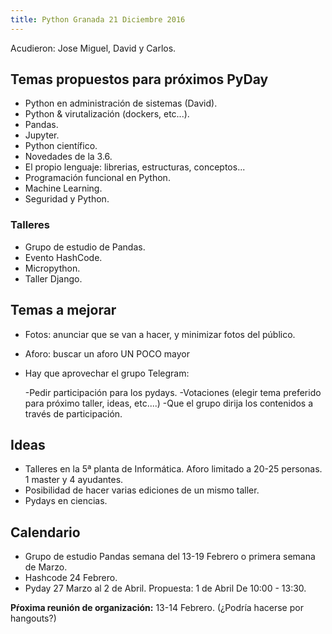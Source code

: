 ```yaml
---
title: Python Granada 21 Diciembre 2016
---
```


Acudieron: Jose Miguel, David y Carlos.

## Temas propuestos para próximos PyDay

* Python en administración de sistemas (David).
* Python & virutalización (dockers, etc...).
* Pandas.
* Jupyter.
* Python científico.
* Novedades de la 3.6.
* El propio lenguaje: librerias, estructuras, conceptos...
* Programación funcional en Python.
* Machine Learning.
* Seguridad y Python.

### Talleres

* Grupo de estudio de Pandas.
* Evento HashCode.
* Micropython.
* Taller Django.


## Temas a mejorar

* Fotos: anunciar que se van a hacer, y minimizar fotos del público.
* Aforo: buscar un aforo UN POCO mayor
* Hay que aprovechar el grupo Telegram:

	-Pedir participación para los pydays.
	-Votaciones (elegir tema preferido para próximo taller, ideas, etc....)
	-Que el grupo dirija los contenidos a través de participación.

## Ideas

* Talleres en la 5ª planta de Informática. Aforo limitado a 20-25 personas. 1 master y 4 ayudantes. 
* Posibilidad de hacer varias ediciones de un mismo taller.
* Pydays en ciencias.



## Calendario

* Grupo de estudio Pandas semana del 13-19 Febrero o primera semana de Marzo.
* Hashcode 24 Febrero.
* Pyday 27 Marzo al 2 de Abril. Propuesta: 1 de Abril  De 10:00 - 13:30.

**Pŕoxima reunión de organización:** 13-14 Febrero. (¿Podría hacerse por hangouts?)
